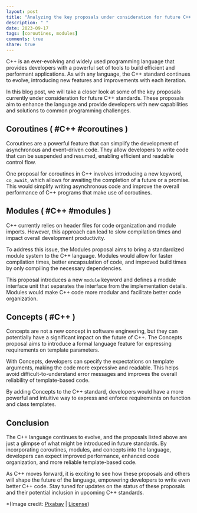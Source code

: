 ```yaml
---
layout: post
title: "Analyzing the key proposals under consideration for future C++ standards"
description: " "
date: 2023-09-17
tags: [coroutines, modules]
comments: true
share: true
---
```


C++ is an ever-evolving and widely used programming language that provides developers with a powerful set of tools to build efficient and performant applications. As with any language, the C++ standard continues to evolve, introducing new features and improvements with each iteration.

In this blog post, we will take a closer look at some of the key proposals currently under consideration for future C++ standards. These proposals aim to enhance the language and provide developers with new capabilities and solutions to common programming challenges.

## Coroutines ( #C++ #coroutines )

Coroutines are a powerful feature that can simplify the development of asynchronous and event-driven code. They allow developers to write code that can be suspended and resumed, enabling efficient and readable control flow.

One proposal for coroutines in C++ involves introducing a new keyword, `co_await`, which allows for awaiting the completion of a future or a promise. This would simplify writing asynchronous code and improve the overall performance of C++ programs that make use of coroutines.

## Modules ( #C++ #modules )

C++ currently relies on header files for code organization and module imports. However, this approach can lead to slow compilation times and impact overall development productivity.

To address this issue, the Modules proposal aims to bring a standardized module system to the C++ language. Modules would allow for faster compilation times, better encapsulation of code, and improved build times by only compiling the necessary dependencies.

This proposal introduces a new `module` keyword and defines a module interface unit that separates the interface from the implementation details. Modules would make C++ code more modular and facilitate better code organization.

## Concepts ( #C++ )

Concepts are not a new concept in software engineering, but they can potentially have a significant impact on the future of C++. The Concepts proposal aims to introduce a formal language feature for expressing requirements on template parameters.

With Concepts, developers can specify the expectations on template arguments, making the code more expressive and readable. This helps avoid difficult-to-understand error messages and improves the overall reliability of template-based code.

By adding Concepts to the C++ standard, developers would have a more powerful and intuitive way to express and enforce requirements on function and class templates.

## Conclusion

The C++ language continues to evolve, and the proposals listed above are just a glimpse of what might be introduced in future standards. By incorporating coroutines, modules, and concepts into the language, developers can expect improved performance, enhanced code organization, and more reliable template-based code.

As C++ moves forward, it is exciting to see how these proposals and others will shape the future of the language, empowering developers to write even better C++ code. Stay tuned for updates on the status of these proposals and their potential inclusion in upcoming C++ standards.

*(Image credit: [Pixabay](https://pixabay.com/photos/coding-programming-code-program-2297222/) | [License](https://pixabay.com/service/license/))